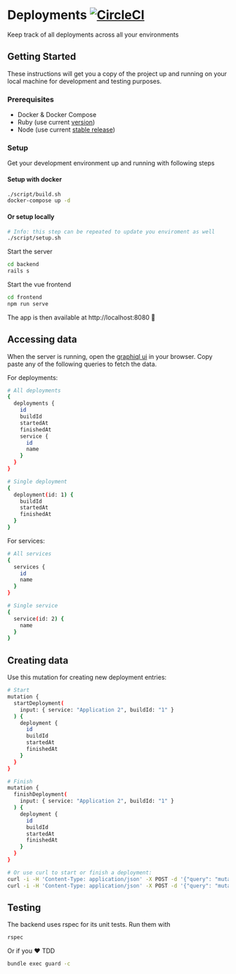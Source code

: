 # Deployments [![CircleCI](https://circleci.com/gh/joinez/deployments.svg?style=svg)](https://circleci.com/gh/joinez/deployments)

Keep track of all deployments across all your environments

## Getting Started

These instructions will get you a copy of the project up and running on your
local machine for development and testing purposes.

### Prerequisites

- Docker & Docker Compose
- Ruby (use current [version](backend/.ruby-version))
- Node (use current [stable release](https://nodejs.org/en/about/releases/))

### Setup

Get your development environment up and running with following steps

#### Setup with docker
```sh
./script/build.sh
docker-compose up -d
```
#### Or setup locally
```sh
# Info: this step can be repeated to update you enviroment as well
./script/setup.sh
```
Start the server
```sh
cd backend
rails s
```
Start the vue frontend
```sh
cd frontend
npm run serve
```
The app is then available at http://localhost:8080 🎉

## Accessing data

When the server is running, open the [graphiql ui](http://localhost:3000/graphiql) in your browser. Copy paste any of the following queries to fetch the data.

For deployments:

```sh
# All deployments
{
  deployments {
    id
    buildId
    startedAt
    finishedAt
    service {
      id
      name
    }
  }
}

# Single deployment
{
  deployment(id: 1) {
    buildId
    startedAt
    finishedAt
  }
}
```

For services:

```sh
# All services
{
  services {
    id
    name
  }
}

# Single service
{
  service(id: 2) {
    name
  }
}
```

## Creating data

Use this mutation for creating new deployment entries:

```sh
# Start
mutation {
  startDeployment(
    input: { service: "Application 2", buildId: "1" }
  ) {
    deployment {
      id
      buildId
      startedAt
      finishedAt
    }
  }
}

# Finish
mutation {
  finishDeployment(
    input: { service: "Application 2", buildId: "1" }
  ) {
    deployment {
      id
      buildId
      startedAt
      finishedAt
    }
  }
}

# Or use curl to start or finish a deployment:
curl -i -H 'Content-Type: application/json' -X POST -d '{"query": "mutation { startDeployment(input: { service: \"Application 3\", buildId: \"1\" }) { deployment { id } } }"}' localhost:3000/graphql
curl -i -H 'Content-Type: application/json' -X POST -d '{"query": "mutation { finishDeployment(input: { service: \"Application 3\", buildId: \"1\" }) { deployment { id } } }"}' localhost:3000/graphql
```

## Testing

The backend uses rspec for its unit tests. Run them with

```sh
rspec
```

Or if you️ ❤️  TDD

```sh
bundle exec guard -c
```
